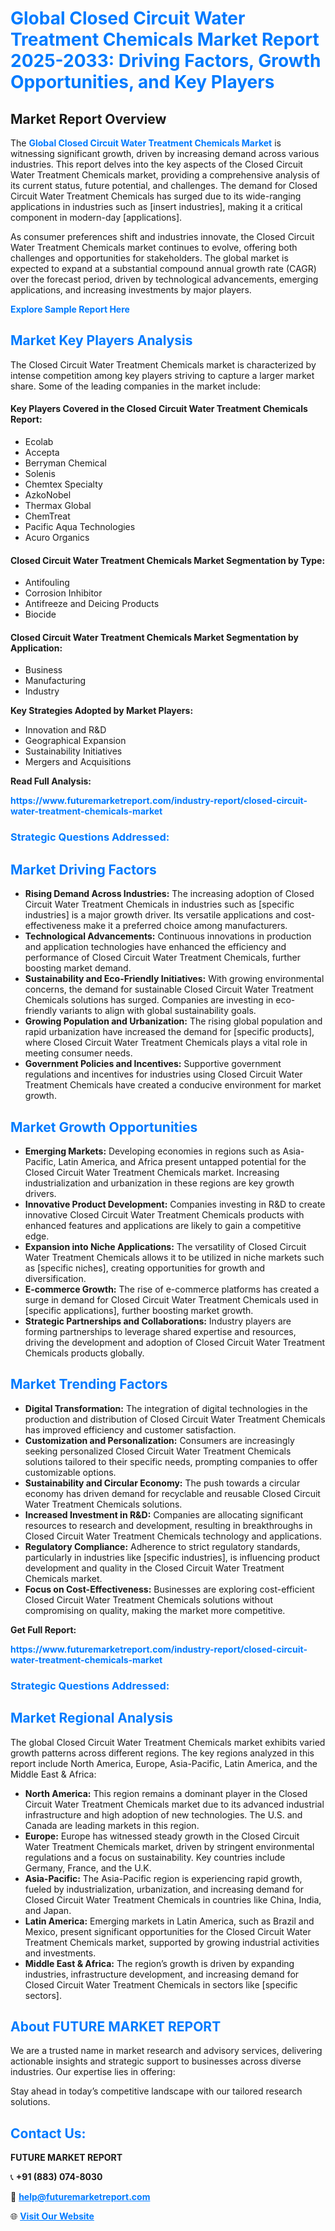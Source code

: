 <h1 style="color: #007BFF;">Global Closed Circuit Water Treatment Chemicals Market Report 2025-2033: Driving Factors, Growth Opportunities, and Key Players</h1>

<section id="overview">
<h2>Market Report Overview</h2>
<p>The <a href="https://www.futuremarketreport.com/industry-report/closed-circuit-water-treatment-chemicals-market" style="color: #007BFF; text-decoration: none;"><strong>Global Closed Circuit Water Treatment Chemicals Market</strong></a> is witnessing significant growth, driven by increasing demand across various industries. This report delves into the key aspects of the Closed Circuit Water Treatment Chemicals market, providing a comprehensive analysis of its current status, future potential, and challenges. The demand for Closed Circuit Water Treatment Chemicals has surged due to its wide-ranging applications in industries such as [insert industries], making it a critical component in modern-day [applications].</p>
<p>As consumer preferences shift and industries innovate, the Closed Circuit Water Treatment Chemicals market continues to evolve, offering both challenges and opportunities for stakeholders. The global market is expected to expand at a substantial compound annual growth rate (CAGR) over the forecast period, driven by technological advancements, emerging applications, and increasing investments by major players.</p>
</section>

<section id="overview">
<p><a href="https://www.futuremarketreport.com/request-sample/reportId=114305" style="color: #007BFF; text-decoration: none;"><strong>Explore Sample Report Here</strong></a></p>
</section>

<section id="key-players">
<h2 style="color: #007BFF;">Market Key Players Analysis</h2>
<p>The Closed Circuit Water Treatment Chemicals market is characterized by intense competition among key players striving to capture a larger market share. Some of the leading companies in the market include:</p>
<h4>Key Players Covered in the Closed Circuit Water Treatment Chemicals Report:</h4>
<ul><li>Ecolab</li><li>Accepta</li><li>Berryman Chemical</li><li>Solenis</li><li>Chemtex Specialty</li><li>AzkoNobel</li><li>Thermax Global</li><li>ChemTreat</li><li>Pacific Aqua Technologies</li><li>Acuro Organics</li></ul>
<h4>Closed Circuit Water Treatment Chemicals Market Segmentation by Type:</h4>
<ul><li>Antifouling</li><li>Corrosion Inhibitor</li><li>Antifreeze and Deicing Products</li><li>Biocide</li></ul>

<h4>Closed Circuit Water Treatment Chemicals Market Segmentation by Application:</h4>
<ul><li>Business</li><li>Manufacturing</li><li>Industry</li></ul>
<p><strong>Key Strategies Adopted by Market Players:</strong></p>
<ul>
<li>Innovation and R&D</li>
<li>Geographical Expansion</li>
<li>Sustainability Initiatives</li>
<li>Mergers and Acquisitions</li>
</ul>
</section>

<section>
<p><strong>Read Full Analysis: </strong></p><a href="https://www.futuremarketreport.com/industry-report/closed-circuit-water-treatment-chemicals-market" style="color: #007BFF; text-decoration: none;"><strong>https://www.futuremarketreport.com/industry-report/closed-circuit-water-treatment-chemicals-market</strong></a>
<h3 style="color: #007BFF;">Strategic Questions Addressed:</h3>
</section>

<section id="driving-factors">
<h2 style="color: #007BFF;">Market Driving Factors</h2>
<ul>
<li><strong>Rising Demand Across Industries:</strong> The increasing adoption of Closed Circuit Water Treatment Chemicals in industries such as [specific industries] is a major growth driver. Its versatile applications and cost-effectiveness make it a preferred choice among manufacturers.</li>
<li><strong>Technological Advancements:</strong> Continuous innovations in production and application technologies have enhanced the efficiency and performance of Closed Circuit Water Treatment Chemicals, further boosting market demand.</li>
<li><strong>Sustainability and Eco-Friendly Initiatives:</strong> With growing environmental concerns, the demand for sustainable Closed Circuit Water Treatment Chemicals solutions has surged. Companies are investing in eco-friendly variants to align with global sustainability goals.</li>
<li><strong>Growing Population and Urbanization:</strong> The rising global population and rapid urbanization have increased the demand for [specific products], where Closed Circuit Water Treatment Chemicals plays a vital role in meeting consumer needs.</li>
<li><strong>Government Policies and Incentives:</strong> Supportive government regulations and incentives for industries using Closed Circuit Water Treatment Chemicals have created a conducive environment for market growth.</li>
</ul>
</section>

<section id="growth-opportunities">
<h2 style="color: #007BFF;">Market Growth Opportunities</h2>
<ul>
<li><strong>Emerging Markets:</strong> Developing economies in regions such as Asia-Pacific, Latin America, and Africa present untapped potential for the Closed Circuit Water Treatment Chemicals market. Increasing industrialization and urbanization in these regions are key growth drivers.</li>
<li><strong>Innovative Product Development:</strong> Companies investing in R&D to create innovative Closed Circuit Water Treatment Chemicals products with enhanced features and applications are likely to gain a competitive edge.</li>
<li><strong>Expansion into Niche Applications:</strong> The versatility of Closed Circuit Water Treatment Chemicals allows it to be utilized in niche markets such as [specific niches], creating opportunities for growth and diversification.</li>
<li><strong>E-commerce Growth:</strong> The rise of e-commerce platforms has created a surge in demand for Closed Circuit Water Treatment Chemicals used in [specific applications], further boosting market growth.</li>
<li><strong>Strategic Partnerships and Collaborations:</strong> Industry players are forming partnerships to leverage shared expertise and resources, driving the development and adoption of Closed Circuit Water Treatment Chemicals products globally.</li>
</ul>
</section>

<section id="trending-factors">
<h2 style="color: #007BFF;">Market Trending Factors</h2>
<ul>
<li><strong>Digital Transformation:</strong> The integration of digital technologies in the production and distribution of Closed Circuit Water Treatment Chemicals has improved efficiency and customer satisfaction.</li>
<li><strong>Customization and Personalization:</strong> Consumers are increasingly seeking personalized Closed Circuit Water Treatment Chemicals solutions tailored to their specific needs, prompting companies to offer customizable options.</li>
<li><strong>Sustainability and Circular Economy:</strong> The push towards a circular economy has driven demand for recyclable and reusable Closed Circuit Water Treatment Chemicals solutions.</li>
<li><strong>Increased Investment in R&D:</strong> Companies are allocating significant resources to research and development, resulting in breakthroughs in Closed Circuit Water Treatment Chemicals technology and applications.</li>
<li><strong>Regulatory Compliance:</strong> Adherence to strict regulatory standards, particularly in industries like [specific industries], is influencing product development and quality in the Closed Circuit Water Treatment Chemicals market.</li>
<li><strong>Focus on Cost-Effectiveness:</strong> Businesses are exploring cost-efficient Closed Circuit Water Treatment Chemicals solutions without compromising on quality, making the market more competitive.</li>
</ul>
</section>

<section>
<p><strong>Get Full Report: </strong></p><a href="https://www.futuremarketreport.com/industry-report/closed-circuit-water-treatment-chemicals-market" style="color: #007BFF; text-decoration: none;"><strong>https://www.futuremarketreport.com/industry-report/closed-circuit-water-treatment-chemicals-market</strong></a>
<h3 style="color: #007BFF;">Strategic Questions Addressed:</h3>
</section>


<section id="regional-analysis">
<h2 style="color: #007BFF;">Market Regional Analysis</h2>
<p>The global Closed Circuit Water Treatment Chemicals market exhibits varied growth patterns across different regions. The key regions analyzed in this report include North America, Europe, Asia-Pacific, Latin America, and the Middle East & Africa:</p>
<ul>
<li><strong>North America:</strong> This region remains a dominant player in the Closed Circuit Water Treatment Chemicals market due to its advanced industrial infrastructure and high adoption of new technologies. The U.S. and Canada are leading markets in this region.</li>
<li><strong>Europe:</strong> Europe has witnessed steady growth in the Closed Circuit Water Treatment Chemicals market, driven by stringent environmental regulations and a focus on sustainability. Key countries include Germany, France, and the U.K.</li>
<li><strong>Asia-Pacific:</strong> The Asia-Pacific region is experiencing rapid growth, fueled by industrialization, urbanization, and increasing demand for Closed Circuit Water Treatment Chemicals in countries like China, India, and Japan.</li>
<li><strong>Latin America:</strong> Emerging markets in Latin America, such as Brazil and Mexico, present significant opportunities for the Closed Circuit Water Treatment Chemicals market, supported by growing industrial activities and investments.</li>
<li><strong>Middle East & Africa:</strong> The region’s growth is driven by expanding industries, infrastructure development, and increasing demand for Closed Circuit Water Treatment Chemicals in sectors like [specific sectors].</li>
</ul>
</section>

<footer>
<h2 style="color: #007BFF;">About FUTURE MARKET REPORT</h2>
<p>We are a trusted name in market research and advisory services, delivering actionable insights and strategic support to businesses across diverse industries. Our expertise lies in offering:</p>

<p>Stay ahead in today’s competitive landscape with our tailored research solutions.</p>

<h2 style="color: #007BFF;">Contact Us:</h2>
<p><strong>FUTURE MARKET REPORT</strong></p>
<p>📞 <strong>+91 (883) 074-8030</strong></p>
<p>📧 <strong><a href="mailto:help@futuremarketreport.com" style="color: #007BFF;">help@futuremarketreport.com</a></strong></p>
<p>🌐 <strong><a href="https://www.futuremarketreport.com/" style="color: #007BFF;">Visit Our Website</a></strong></p>
</footer>